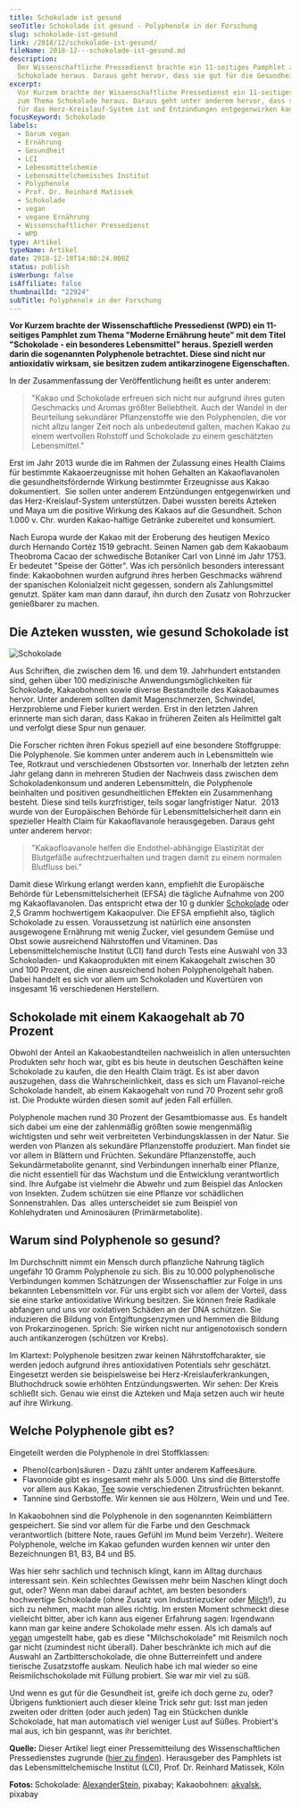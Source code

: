 ```yaml
---
title: Schokolade ist gesund
seoTitle: Schokolade ist gesund - Polyphenole in der Forschung
slug: schokolade-ist-gesund
link: /2018/12/schokolade-ist-gesund/
fileName: 2018-12---schokolade-ist-gesund.md
description:
  Der Wissenschaftliche Pressedienst brachte ein 11-seitiges Pamphlet zum Thema
  Schokolade heraus. Daraus geht hervor, dass sie gut für die Gesundheit ist.
excerpt:
  Vor Kurzem brachte der Wissenschaftliche Pressedienst ein 11-seitiges Pamphlet
  zum Thema Schokolade heraus. Daraus geht unter anderem hervor, dass sie gut
  für das Herz-Kreislauf-System ist und Entzündungen entgegenwirken kann.
focusKeyword: Schokolade
labels:
  - Darum vegan
  - Ernährung
  - Gesundheit
  - LCI
  - Lebensmittelchemie
  - Lebensmittelchemisches Institut
  - Polyphenole
  - Prof. Dr. Reinhard Matissek
  - Schokolade
  - vegan
  - vegane Ernährung
  - Wissenschaftlicher Pressedienst
  - WPD
type: Artikel
typeName: Artikel
date: 2018-12-10T14:00:24.000Z
status: publish
isWerbung: false
isAffiliate: false
thumbnailId: "22924"
subTitle: Polyphenole in der Forschung
---
```


<strong>Vor Kurzem brachte der Wissenschaftliche Pressedienst (WPD) ein
11-seitiges Pamphlet zum Thema "Moderne Ernährung heute" mit dem Titel
"Schokolade - ein besonderes Lebensmittel" heraus. Speziell werden darin die
sogenannten Polyphenole betrachtet. Diese sind nicht nur antioxidativ wirksam,
sie besitzen zudem antikarzinogene Eigenschaften.</strong>

In der Zusammenfassung der Veröffentlichung heißt es unter anderem:

<blockquote>"Kakao und Schokolade erfreuen sich nicht nur aufgrund ihres guten Geschmacks und Aromas größter Beliebtheit. Auch der Wandel in der Beurteilung sekundärer Pflanzenstoffe wie den Polyphenolen, die vor nicht allzu langer Zeit noch als unbedeutend galten, machen Kakao zu einem wertvollen Rohstoff und Schokolade zu einem geschätzten Lebensmittel."</blockquote>

Erst im Jahr 2013 wurde die im Rahmen der Zulassung eines Health Claims für
bestimmte Kakaoerzeugnisse mit hohen Gehalten an Kakaoflavanolen die
gesundheitsfördernde Wirkung bestimmter Erzeugnisse aus Kakao dokumentiert.  Sie
sollen unter anderem Entzündungen entgegenwirken und das Herz-Kreislauf-System
unterstützen. Dabei wussten bereits Azteken und Maya um die positive Wirkung des
Kakaos auf die Gesundheit. Schon 1.000 v. Chr. wurden Kakao-haltige Getränke
zubereitet und konsumiert.

Nach Europa wurde der Kakao mit der Eroberung des heutigen Mexico durch Hernando
Cortéz 1519 gebracht. Seinen Namen gab dem Kakaobaum Theobroma Cacao der
schwedische Botaniker Carl von Linné im Jahr 1753. Er bedeutet "Speise der
Götter". Was ich persönlich besonders interessant finde: Kakaobohnen wurden
aufgrund ihres herben Geschmacks während der spanischen Kolonialzeit nicht
gegessen, sondern als Zahlungsmittel genutzt. Später kam man dann darauf, ihn
durch den Zusatz von Rohrzucker genießbarer zu machen.

## Die Azteken wussten, wie gesund Schokolade ist

![Schokolade](http://cardamonchai.com/wp-content/uploads/2018/12/cacao-beans-91083_1280-400x300.jpg)

Aus Schriften, die zwischen dem 16. und dem 19. Jahrhundert entstanden sind,
gehen über 100 medizinische Anwendungsmöglichkeiten für Schokolade, Kakaobohnen
sowie diverse Bestandteile des Kakaobaumes hervor. Unter anderem sollten damit
Magenschmerzen, Schwindel, Herzprobleme und Fieber kuriert werden. Erst in den
letzten Jahren erinnerte man sich daran, dass Kakao in früheren Zeiten als
Heilmittel galt und verfolgt diese Spur nun genauer.

Die Forscher richten ihren Fokus speziell auf eine besondere Stoffgruppe: Die
Polyphenole. Sie kommen unter anderem auch in Lebensmitteln wie Tee, Rotkraut
und verschiedenen Obstsorten vor. Innerhalb der letzten zehn Jahr gelang dann in
mehreren Studien der Nachweis dass zwischen dem Schokoladenkonsum und anderen
Lebensmitteln, die Polyphenole beinhalten und positiven gesundheitlichen
Effekten ein Zusammenhang besteht. Diese sind teils kurzfristiger, teils sogar
langfristiger Natur.  2013 wurde von der Europäischen Behörde für
Lebensmittelsicherheit dann ein spezieller Health Claim für Kakaoflavanole
herausgegeben. Daraus geht unter anderem hervor:

<blockquote>"Kakaofloavanole helfen die Endothel-abhängige Elastizität der Blutgefäße aufrechtzuerhalten und tragen damit zu einem normalen Blutfluss bei."</blockquote>

Damit diese Wirkung erlangt werden kann, empfiehlt die Europäische Behörde für
Lebensmittelsicherheit (EFSA) die tägliche Aufnahme von 200 mg Kakaoflavanolen.
Das entspricht etwa der 10 g dunkler
<a href="http://cardamonchai.com/2018/02/choclate-vegane-schokolade-aus-hamburg/">Schokolade</a>
oder 2,5 Gramm hochwertigem Kakaopulver. Die EFSA empfiehlt also, täglich
Schokolade zu essen. Voraussetzung ist natürlich eine ansonsten ausgewogene
Ernährung mit wenig Zucker, viel gesundem Gemüse und Obst sowie ausreichend
Nährstoffen und Vitaminen. Das Lebensmittelchemische Institut (LCI) fand durch
Tests eine Auswahl von 33 Schokoladen- und Kakaoprodukten mit einem Kakaogehalt
zwischen 30 und 100 Prozent, die einen ausreichend hohen Polyphenolgehalt haben.
Dabei handelt es sich vor allem um Schokoladen und Kuvertüren von insgesamt 16
verschiedenen Herstellern.

## Schokolade mit einem Kakaogehalt ab 70 Prozent

Obwohl der Anteil an Kakaobestandteilen nachweislich in allen untersuchten
Produkten sehr hoch war, gibt es bis heute in deutschen Geschäften keine
Schokolade zu kaufen, die den Health Claim trägt. Es ist aber davon auszugehen,
dass die Wahrscheinlichkeit, dass es sich um Flavanol-reiche Schokolade handelt,
ab einem Kakaogehalt von rund 70 Prozent sehr groß ist. Die Produkte würden
diesen somit auf jeden Fall erfüllen.

Polyphenole machen rund 30 Prozent der Gesamtbiomasse aus. Es handelt sich dabei
um eine der zahlenmäßig größten sowie mengenmäßig wichtigsten und sehr weit
verbreiteten Verbindungsklassen in der Natur. Sie werden von Planzen als
sekundäre Pflanzenstoffe produziert. Man findet sie vor allem in Blättern und
Früchten. Sekundäre Pflanzenstoffe, auch Sekundärmetabolite genannt, sind
Verbindungen innerhalb einer Pflanze, die nicht essentiell für das Wachstum und
die Entwicklung verantwortlich sind. Ihre Aufgabe ist vielmehr die Abwehr und
zum Beispiel das Anlocken von Insekten. Zudem schützen sie eine Pflanze vor
schädlichen Sonnenstrahlen. Das  alles unterscheidet sie zum Beispiel von
Kohlehydraten und Aminosäuren (Primärmetabolite).

## Warum sind Polyphenole so gesund?

Im Durchschnitt nimmt ein Mensch durch pflanzliche Nahrung täglich ungefähr 10
Gramm Polyphenole zu sich. Bis zu 10.000 polyphenolische Verbindungen kommen
Schätzungen der Wissenschaftler zur Folge in uns bekannten Lebensmitteln vor.
Für uns ergibt sich vor allem der Vorteil, dass sie eine starke antioxidative
Wirkung besitzen. Sie können freie Radikale abfangen und uns vor oxidativen
Schäden an der DNA schützen. Sie induzieren die Bildung von Entgiftungsenzymen
und hemmen die Bildung von Prokarzinogenen. Sprich: Sie wirken nicht nur
antigenotoxisch sondern auch antikanzerogen (schützen vor Krebs).

Im Klartext: Polyphenole besitzen zwar keinen Nährstoffcharakter, sie werden
jedoch aufgrund ihres antioxidativen Potentials sehr geschätzt. Eingesetzt
werden sie beispielsweise bei Herz-Kreislauferkrankungen, Bluthochdruck sowie
erhöhten Entzündungswerten. Wir sehen: Der Kreis schließt sich. Genau wie einst
die Azteken und Maja setzen auch wir heute auf ihre Wirkung.

## Welche Polyphenole gibt es?

Eingeteilt werden die Polyphenole in drei Stoffklassen:

<ul>
    <li>Phenol(carbon)säuren - Dazu zählt unter anderem Kaffeesäure.</li>
    <li>Flavonoide gibt es insgesamt mehr als 5.000. Uns sind die Bitterstoffe vor allem aus Kakao, <a href="http://cardamonchai.com/2017/02/tigovit-gruener-tee-in-hohen-dosen/">Tee</a> sowie verschiedenen Zitrusfrüchten bekannt.</li>
    <li>Tannine sind Gerbstoffe. Wir kennen sie aus Hölzern, Wein und und Tee.</li>
</ul>

In Kakaobohnen sind die Polyphenole in den sogenannten Keimblättern gespeichert.
Sie sind vor allem für die Farbe und den Geschmack verantwortlich (bittere Note,
raues Gefühl im Mund beim Verzehr). Weitere Polyphenole, welche im Kakao
gefunden wurden kennen wir unter den Bezeichnungen B1, B3, B4 und B5.

Was hier sehr sachlich und technisch klingt, kann im Alltag durchaus interessant
sein. Kein schlechtes Gewissen mehr beim Naschen klingt doch gut, oder? Wenn man
dabei darauf achtet, am besten besonders hochwertige Schokolade (ohne Zusatz von
Industriezucker oder
<a href="http://cardamonchai.com/2014/09/pflanzenmilch-wieso-denn-blos/" target="_blank" rel="noopener">Milch</a>!),
zu sich zu nehmen, macht man alles richtig. Im ersten Moment schmeckt diese
vielleicht bitter, aber ich kann aus eigener Erfahrung sagen: Irgendwann kann
man gar keine andere Schokolade mehr essen. Als ich damals auf
<a href="https://cardamonchai.com/category/vegan-2/">vegan</a> umgestellt habe,
gab es diese "Milchschokolade" mit Reismilch noch gar nicht (zumindest nicht
überall). Daher beschränkte ich mich auf die Auswahl an Zartbitterschokolade,
die ohne Butterreinfett und andere tierische Zusatzstoffe auskam. Neulich habe
ich mal wieder so eine Reismilchschokolade mit Füllung probiert. Sie war mir
viel zu süß.

Und wenn es gut für die Gesundheit ist, greife ich doch gerne zu, oder? Übrigens
funktioniert auch dieser kleine Trick sehr gut: Isst man jeden zweiten oder
dritten (oder auch jeden) Tag ein Stückchen dunkle Schokolade, hat man
automatisch viel weniger Lust auf Süßes. Probiert's mal aus, ich bin gespannt,
was ihr berichtet.

<strong>Quelle:</strong> Dieser Artikel liegt einer Pressemitteilung des
Wissenschaftlichen Pressedienstes zugrunde
(<a href="http://www.lci-koeln.de/deutsch/startseite/schokolade-ein-besonderes-lebensmittel-forschung-zu-polyphenolen" target="_blank" rel="noopener">hier
zu finden</a>). Herausgeber des Pamphlets ist das Lebensmittelchemische Institut
(LCI), Prof. Dr. Reinhard Matissek, Köln

<strong>Fotos: </strong>Schokolade: <a href="https://pixabay.com/de/users/AlexanderStein-45237/" target="_blank" rel="noopener">AlexanderStein</a>,
pixabay; Kakaobohnen:
<a href="https://pixabay.com/de/users/akvalsk-25558/" target="_blank" rel="noopener">akvalsk</a>,
pixabay
